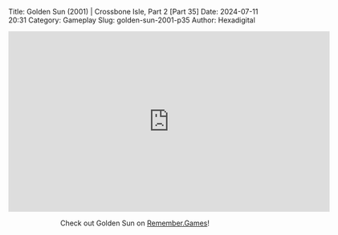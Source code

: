 Title: Golden Sun (2001) | Crossbone Isle, Part 2 [Part 35]
Date: 2024-07-11 20:31
Category: Gameplay
Slug: golden-sun-2001-p35
Author: Hexadigital

<center><iframe src="https://www.youtube.com/embed/d2iQ6pyeaig?feature=oembed" allow="accelerometer; autoplay; encrypted-media; gyroscope; picture-in-picture" width="640" height="360" frameborder="0"></iframe>

Check out Golden Sun on [Remember.Games](https://remember.games/game/3374/golden-sun/)!</center>